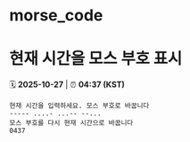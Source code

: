 # morse_code
# 현재 시간을 모스 부호 표시
<!-- MORSE_TIME_START -->
🗓️ **2025-10-27** | ⏰ **04:37 (KST)**

```
현재 시간을 입력하세요. 모스 부호로 바꿉니다
----- ....- ...-- --...
모스 부호를 다시 현재 시간으로 바꿉니다
0437
```
<!-- MORSE_TIME_END -->

